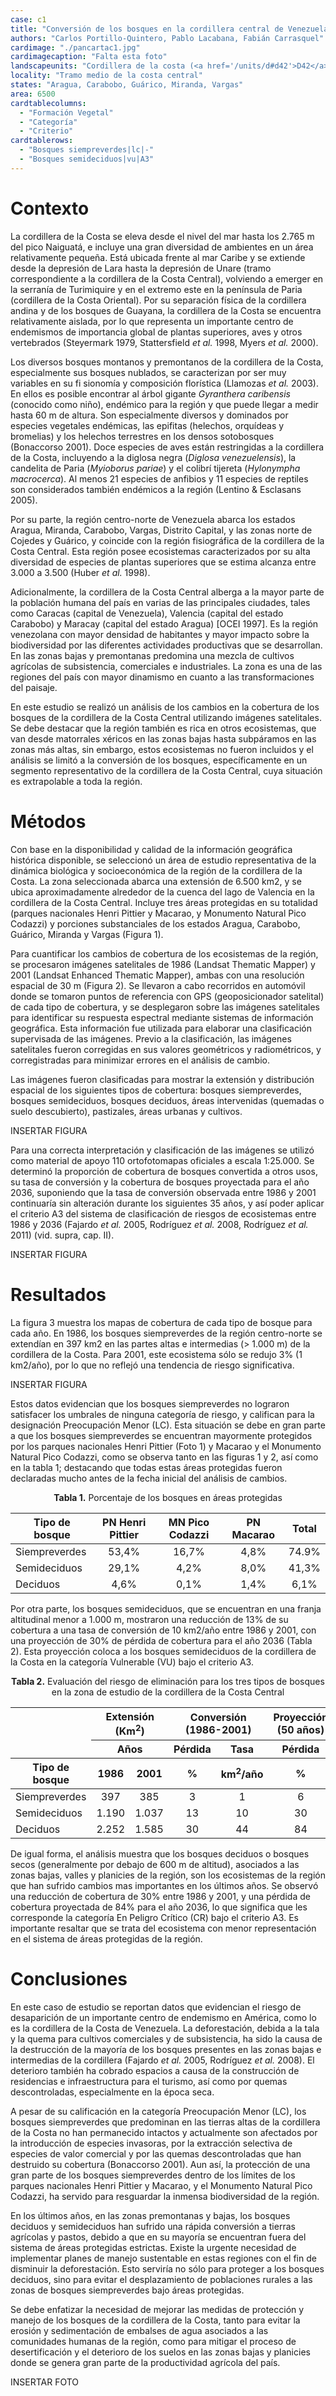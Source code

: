 ```yaml
---
case: c1
title: "Conversión de los bosques en la cordillera central de Venezuela"
authors: "Carlos Portillo-Quintero, Pablo Lacabana, Fabián Carrasquel"
cardimage: "./pancartac1.jpg"
cardimagecaption: "Falta esta foto"
landscapeunits: "Cordillera de la costa (<a href='/units/d#d42'>D42</a>, <a href='/units/d#d43'>D43</a>)"
locality: "Tramo medio de la costa central"
states: "Aragua, Carabobo, Guárico, Miranda, Vargas"
area: 6500
cardtablecolumns:
  - "Formación Vegetal"
  - "Categoría"
  - "Criterio"
cardtablerows:
  - "Bosques siempreverdes|lc|-"
  - "Bosques semideciduos|vu|A3"
---
```

# Contexto

La cordillera de la Costa se eleva desde el nivel del mar hasta los 2.765 m del pico Naiguatá, e incluye una gran diversidad de ambientes en un área relativamente pequeña. Está ubicada frente al mar Caribe y se extiende desde la depresión de Lara hasta la depresión de Unare (tramo correspondiente a la cordillera de la Costa Central), volviendo a emerger en la serranía de Turimiquire y en el extremo este en la península de Paria (cordillera de la Costa Oriental). Por su separación física de la cordillera andina y de los bosques de Guayana, la cordillera de la Costa se encuentra relativamente aislada, por lo que representa un importante centro de endemismos de importancia global de plantas superiores, aves y otros vertebrados (Steyermark 1979, Stattersfield *et al.* 1998, Myers *et al.* 2000).

Los diversos bosques montanos y premontanos de la cordillera de la Costa, especialmente sus bosques nublados, se caracterizan por ser muy variables en su fi sionomía y composición florística (Llamozas *et al.* 2003). En ellos es posible encontrar al árbol gigante *Gyranthera caribensis* (conocido como niño), endémico para la región y que puede llegar a medir hasta 60 m de altura. Son especialmente diversos y dominados por especies vegetales endémicas, las epifitas (helechos, orquídeas y bromelias) y los helechos terrestres en los densos sotobosques (Bonaccorso 2001). Doce especies de aves están restringidas a la cordillera de la Costa, incluyendo a la diglosa negra (*Diglosa venezuelensis*), la candelita de Paria (*Myioborus pariae*) y el colibrí tijereta (*Hylonympha macrocerca*). Al menos 21 especies de anfibios y 11 especies de reptiles son considerados también endémicos a la región (Lentino & Esclasans 2005).

Por su parte, la región centro-norte de Venezuela abarca los estados Aragua, Miranda, Carabobo, Vargas, Distrito Capital, y las zonas norte de Cojedes y Guárico, y coincide con la región fisiográfica de la cordillera de la Costa Central. Esta región posee ecosistemas caracterizados por su alta diversidad de especies de plantas superiores que se estima alcanza entre 3.000 a 3.500 (Huber *et al.* 1998).

Adicionalmente, la cordillera de la Costa Central alberga a la mayor parte de la población humana del país en varias de las principales ciudades, tales como Caracas (capital de Venezuela), Valencia (capital del estado Carabobo) y Maracay (capital del estado Aragua) [OCEI 1997]. Es la región venezolana con mayor densidad de habitantes y mayor impacto sobre la biodiversidad por las diferentes actividades productivas que se desarrollan. En las zonas bajas y premontanas predomina una mezcla de cultivos agrícolas de subsistencia, comerciales e industriales. La zona es una de las regiones del país con mayor dinamismo en cuanto a las transformaciones del paisaje.

En este estudio se realizó un análisis de los cambios en la cobertura de los bosques de la cordillera de la Costa Central utilizando imágenes satelitales. Se debe destacar que la región también es rica en otros ecosistemas, que van desde matorrales xéricos en las zonas bajas hasta subpáramos en las zonas más altas, sin embargo, estos ecosistemas no fueron incluidos y el análisis se limitó a la conversión de los bosques, específicamente en un segmento representativo de la cordillera de la Costa Central, cuya situación es extrapolable a toda la región.

# Métodos

Con base en la disponibilidad y calidad de la información geográfica histórica disponible, se seleccionó un área de estudio representativa de la dinámica biológica y socioeconómica de la región de la cordillera de la Costa. La zona seleccionada abarca una extensión de 6.500 km2, y se ubica aproximadamente alrededor de la cuenca del lago de Valencia en la cordillera de la Costa Central. Incluye tres áreas protegidas en su totalidad (parques nacionales Henri Pittier y Macarao, y Monumento Natural Pico Codazzi) y porciones substanciales de los estados Aragua, Carabobo, Guárico, Miranda y Vargas (Figura 1).

Para cuantificar los cambios de cobertura de los ecosistemas de la región, se procesaron imágenes satelitales de 1986 (Landsat Thematic Mapper) y 2001 (Landsat Enhanced Thematic Mapper), ambas con una resolución espacial de 30 m (Figura 2). Se llevaron a cabo recorridos en automóvil donde se tomaron puntos de referencia con GPS (geoposicionador satelital) de cada tipo de cobertura, y se desplegaron sobre las imágenes satelitales para identificar su respuesta espectral mediante sistemas de información geográfica. Esta información fue utilizada para elaborar una clasificación supervisada de las imágenes. Previo a la clasificación, las imágenes satelitales fueron corregidas en sus valores geométricos y radiométricos, y corregistradas para minimizar errores en el análisis de cambio.

Las imágenes fueron clasificadas para mostrar la extensión y distribución espacial de los siguientes tipos de cobertura: bosques siempreverdes, bosques semideciduos, bosques deciduos, áreas intervenidas (quemadas o suelo descubierto), pastizales, áreas urbanas y cultivos.

INSERTAR FIGURA

Para una correcta interpretación y clasificación de las imágenes se utilizó como material de apoyo 110 ortofotomapas oficiales a escala 1:25.000. Se determinó la proporción de cobertura de bosques convertida a otros usos, su tasa de conversión y la cobertura de bosques proyectada para el año 2036, suponiendo que la tasa de conversión observada entre 1986 y 2001 continuaría sin alteración durante los siguientes 35 años, y así poder aplicar el criterio A3 del sistema de clasificación de riesgos de ecosistemas entre 1986 y 2036 (Fajardo *et al.* 2005, Rodríguez *et al.* 2008, Rodríguez *et al.* 2011) (vid. supra, cap. II).

INSERTAR FIGURA

# Resultados

La figura 3 muestra los mapas de cobertura de cada tipo de bosque para cada año. En 1986, los bosques siempreverdes de la región centro-norte se extendían en 397 km2 en las partes altas e intermedias (> 1.000 m) de la cordillera de la Costa. Para 2001, este ecosistema sólo se redujo 3% (1 km2/año), por lo que no reflejó una tendencia de riesgo significativa.

INSERTAR FIGURA

Estos datos evidencian que los bosques siempreverdes no lograron satisfacer los umbrales de ninguna categoría de riesgo, y califican para la designación Preocupación Menor (LC). Esta situación se debe en gran parte a que los bosques siempreverdes se encuentran mayormente protegidos por los parques nacionales Henri Pittier (Foto 1) y Macarao y el Monumento Natural Pico Codazzi, como se observa tanto en las figuras 1 y 2, así como en la tabla 1; destacando que todas estas áreas protegidas fueron declaradas mucho antes de la fecha inicial del análisis de cambios.

<div style="text-align: center;"><b>Tabla 1.</b> Porcentaje de los bosques en áreas protegidas</div>
<div class="table-container">

| Tipo de bosque | PN Henri Pittier | MN Pico Codazzi | PN Macarao | Total |
|----------------|:----------------:|:---------------:|:----------:|:-----:|
| Siempreverdes  |       53,4%      |      16,7%      |    4,8%    | 74.9% |
| Semideciduos   |       29,1%      |       4,2%      |    8,0%    | 41,3% |
| Deciduos       |        4,6%      |       0,1%      |    1,4%    |  6,1% |

</div>

Por otra parte, los bosques semideciduos, que se encuentran en una franja altitudinal menor a 1.000 m, mostraron una reducción de 13% de su cobertura a una tasa de conversión de 10 km2/año entre 1986 y 2001, con una proyección de 30% de pérdida de cobertura para el año 2036 (Tabla 2). Esta proyección coloca a los bosques semideciduos de la cordillera de la Costa en la categoría Vulnerable (VU) bajo el criterio A3.

<div style="text-align: center;"><b>Tabla 2.</b> Evaluación del riesgo de eliminación para los tres tipos de bosques en la zona de estudio de la cordillera de la Costa Central</div>
<div class="table-container">
  <table>
    <thead>
      <tr>
        <th rowspan="2"></th>
        <th align="center" colspan="2">Extensión (Km<sup>2</sup>)<br></th>
        <th align="center"colspan="2">Conversión (1986-2001)</th>
        <th align="center">Proyección (50 años)</th>
      </tr>
      <tr>
        <th align="center" colspan="2">Años</th>
        <th align="center">Pérdida</th>
        <th align="center">Tasa</th>
        <th align="center">Pérdida</th>
      </tr>
      <tr>
        <th>Tipo de bosque</th>
        <th align="center">1986</th>
        <th align="center">2001</th>
        <th align="center">%</th>
        <th align="center">km<sup>2</sup>/año</th>
        <th align="center">%</th>
      </tr>
    </thead>
    <tr>
      <td>Siempreverdes</td>
      <td align="center">397</td>
      <td align="center">385</td>
      <td align="center">3</td>
      <td align="center">1</td>
      <td align="center">6</td>
    </tr>
    <tr>
      <td>Semideciduos</td>
      <td align="center">1.190</td>
      <td align="center">1.037</td>
      <td align="center">13</td>
      <td align="center">10</td>
      <td align="center">30</td>
    </tr>
    <tr>
      <td>Deciduos</td>
      <td align="center">2.252</td>
      <td align="center">1.585</td>
      <td align="center">30</td>
      <td align="center">44</td>
      <td align="center">84</td>
    </tr>
  </table>
</div>

De igual forma, el análisis muestra que los bosques deciduos o bosques secos (generalmente por debajo de 600 m de altitud), asociados a las zonas bajas, valles y planicies de la región, son los ecosistemas de la región que han sufrido cambios mas importantes en los últimos años. Se observó una reducción de cobertura de 30% entre 1986 y 2001, y una pérdida de cobertura proyectada de 84% para el año 2036, lo que significa que les corresponde la categoría En Peligro Crítico (CR) bajo el criterio A3. Es importante resaltar que se trata del ecosistema con menor representación en el sistema de áreas protegidas de la región.

# Conclusiones

En este caso de estudio se reportan datos que evidencian el riesgo de desaparición de un importante centro de endemismo en América, como lo es la cordillera de la Costa de Venezuela. La deforestación, debida a la tala y la quema para cultivos comerciales y de subsistencia, ha sido la causa de la destrucción de la mayoría de los bosques presentes en las zonas bajas e intermedias de la cordillera (Fajardo *et al.* 2005, Rodríguez *et al.* 2008). El deterioro también ha cobrado espacios a causa de la construcción de residencias e infraestructura para el turismo, así como por quemas descontroladas, especialmente en la época seca.

A pesar de su calificación en la categoría Preocupación Menor (LC), los bosques siempreverdes que predominan en las tierras altas de la cordillera de la Costa no han permanecido intactos y actualmente son afectados por la introducción de especies invasoras, por la extracción selectiva de especies de valor comercial y por las quemas descontroladas que han destruido su cobertura (Bonaccorso 2001). Aun así, la protección de una gran parte de los bosques siempreverdes dentro de los límites de los parques nacionales Henri Pittier y Macarao, y el Monumento Natural Pico Codazzi, ha servido para resguardar la inmensa biodiversidad de la región.

En los últimos años, en las zonas premontanas y bajas, los bosques deciduos y semideciduos han sufrido una rápida conversión a tierras agrícolas y pastos, debido a que en su mayoría se encuentran fuera del sistema de áreas protegidas estrictas. Existe la urgente necesidad de implementar planes de manejo sustentable en estas regiones con el fin de disminuir la deforestación. Esto serviría no sólo para proteger a los bosques deciduos, sino para evitar el desplazamiento de poblaciones rurales a las zonas de bosques siempreverdes bajo áreas protegidas.

Se debe enfatizar la necesidad de mejorar las medidas de protección y manejo de los bosques de la cordillera de la Costa, tanto para evitar la erosión y sedimentación de embalses de agua asociados a las comunidades humanas de la región, como para mitigar el proceso de desertificación y el deterioro de los suelos en las zonas bajas y planicies donde se genera gran parte de la productividad agrícola del país.

INSERTAR FOTO
